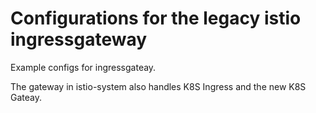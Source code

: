 # Configurations for the legacy istio ingressgateway

Example configs for ingressgateay.

The gateway in istio-system also handles K8S Ingress and the new K8S Gateay.

